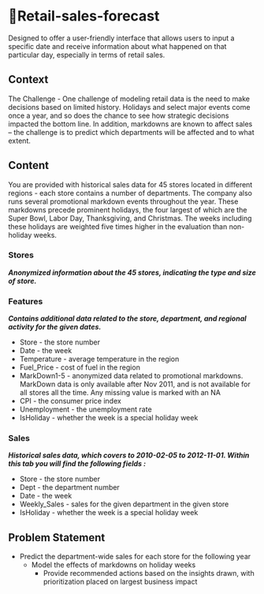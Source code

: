 # 🛒Retail-sales-forecast
Designed to offer a user-friendly interface that allows users to input a specific date and receive information about what happened on that particular day, especially in terms of retail sales.

## Context
The Challenge - One challenge of modeling retail data is the need to make decisions based on limited history. Holidays and select major events come once a year, and so does the chance to see how strategic decisions impacted the bottom line. In addition, markdowns are known to affect sales – the challenge is to predict which departments will be affected and to what extent.

## Content
You are provided with historical sales data for 45 stores located in different regions - each store contains a number of departments. The company also runs several promotional markdown events throughout the year. These markdowns precede prominent holidays, the four largest of which are the Super Bowl, Labor Day, Thanksgiving, and Christmas. The weeks including these holidays are weighted five times higher in the evaluation than non-holiday weeks.

### Stores
***Anonymized information about the 45 stores, indicating the type and size of store.***

### Features
***Contains additional data related to the store, department, and regional activity for the given dates.***

- Store - the store number
- Date - the week
- Temperature - average temperature in the region
- Fuel_Price - cost of fuel in the region
- MarkDown1-5 - anonymized data related to promotional markdowns. MarkDown data is only available after Nov 2011, and is not available for all stores all the time. Any missing value is marked with an NA
- CPI - the consumer price index
- Unemployment - the unemployment rate
- IsHoliday - whether the week is a special holiday week

### Sales
***Historical sales data, which covers to 2010-02-05 to 2012-11-01. Within this tab you will find the following fields :***

- Store - the store number
- Dept - the department number
- Date - the week
- Weekly_Sales -  sales for the given department in the given store
- IsHoliday - whether the week is a special holiday week

## Problem Statement

- Predict the department-wide sales for each store for the following year
  - Model the effects of markdowns on holiday weeks
    - Provide recommended actions based on the insights drawn, with prioritization placed on largest business impact
